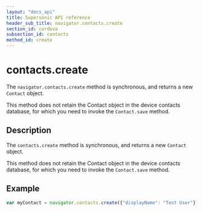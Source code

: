```yaml
---
layout: "docs_api"
title: Supersonic API reference
header_sub_title: navigator.contacts.create
section_id: cordova
subsection_id: contacts
method_id: create
---
```


# contacts.create

The `navigator.contacts.create` method is synchronous, and returns a new `Contact` object.

This method does not retain the Contact object in the device contacts
database, for which you need to invoke the `Contact.save` method.

## Description

The `contacts.create` method is synchronous, and returns a new `Contact` object.

This method does not retain the Contact object in the device contacts
database, for which you need to invoke the `Contact.save` method.

## Example

```javascript
var myContact = navigator.contacts.create({"displayName": "Test User"});
```
